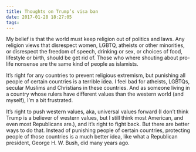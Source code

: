 ```yaml
---
title: Thoughts on Trump’s visa ban
date: 2017-01-28 18:27:05
tags:
---
```


My belief is that the world must keep religion out of politics and laws. Any religion views that disrespect women, LGBTQ, atheists or other minorities, or disrespect the freedom of speech, drinking or sex, or choices of food, lifestyle or birth, should be get rid of. Those who where shouting about pro-life nonsense are the same kind of people as islamists.

It’s right for any countries to prevent religious extremism, but punishing all people of certain countries is a terrible idea. I feel bad for atheists, LGBTQs, secular Muslims and Christians in these countries. And as someone living in a country whose rulers have different values than the western world (and myself), I’m a bit frustrated.

It’s right to push western values, aka, universal values forward (I don’t think Trump is a believer of western values, but I still think most American, and even most Republicans are.), and it’s right to fight back. But there are better ways to do that. Instead of punishing people of certain countries, protecting people of those countries is a much better idea, like what a Republican president, George H. W. Bush, did many years ago.